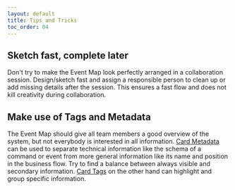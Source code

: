 ```yaml
---
layout: default
title: Tips and Tricks
toc_order: 04
---
```


## Sketch fast, complete later

Don't try to make the Event Map look perfectly arranged in a collaboration session. Design/sketch fast and assign a responsible person to clean up or add missing details after the session.
This ensures a fast flow and does not kill creativity during collaboration. 

## Make use of Tags and Metadata

The Event Map should give all team members a good overview of the system, but not everybody is interested in all information. [Card Metadata]({{site.baseUrl}}/board_workspace/Metadata.html)
can be used to separate technical information like the schema of a command or event from more general information like its name and position in the business flow.
Try to find a balance between always visible and secondary information. [Card Tags]({{site.baseUrl}}/board_workspace/Cards.html#tagging) on the other hand can highlight and group specific information.

